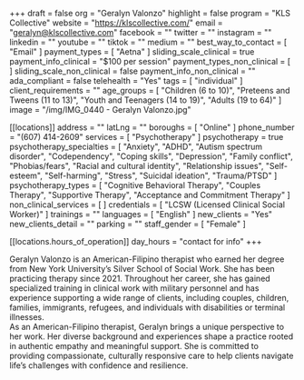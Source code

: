 +++
draft = false
org = "Geralyn Valonzo"
highlight = false
program = "KLS Collective"
website = "https://klscollective.com/"
email = "geralyn@klscollective.com"
facebook = ""
twitter = ""
instagram = ""
linkedin = ""
youtube = ""
tiktok = ""
medium = ""
best_way_to_contact = [ "Email" ]
payment_types = [ "Aetna" ]
sliding_scale_clinical = true
payment_info_clinical = "$100 per session"
payment_types_non_clinical = [ ]
sliding_scale_non_clinical = false
payment_info_non_clinical = ""
ada_compliant = false
telehealth = "Yes"
tags = [ "individual" ]
client_requirements = ""
age_groups = [
  "Children (6 to 10)",
  "Preteens and Tweens (11 to 13)",
  "Youth and Teenagers (14 to 19)",
  "Adults (19 to 64)"
]
image = "/img/IMG_0440 - Geralyn Valonzo.jpg"

[[locations]]
address = ""
latLng = ""
boroughs = [ "Online" ]
phone_number = "(607) 414-2609"
services = [ "Psychotherapy" ]
psychotherapy = true
psychotherapy_specialties = [
  "Anxiety",
  "ADHD",
  "Autism spectrum disorder",
  "Codependency",
  "Coping skills",
  "Depression",
  "Family conflict",
  "Phobias/fears",
  "Racial and cultural identity",
  "Relationship issues",
  "Self-esteem",
  "Self-harming",
  "Stress",
  "Suicidal ideation",
  "Trauma/PTSD"
]
psychotherapy_types = [
  "Cognitive Behavioral Therapy",
  "Couples Therapy",
  "Supportive Therapy",
  "Acceptance and Commitment Therapy"
]
non_clinical_services = [ ]
credentials = [ "LCSW (Licensed Clinical Social Worker)" ]
trainings = ""
languages = [ "English" ]
new_clients = "Yes"
new_clients_detail = ""
parking = ""
staff_gender = [ "Female" ]

  [[locations.hours_of_operation]]
  day_hours = "contact for info"
+++


Geralyn Valonzo is an American-Filipino therapist who earned her degree from New York University’s Silver School of Social Work. She has been practicing therapy since 2021. Throughout her career, she has gained specialized training in clinical work with military personnel and has experience supporting a wide range of clients, including couples, children, families, immigrants, refugees, and individuals with disabilities or terminal illnesses. <br>
As an American-Filipino therapist, Geralyn brings a unique perspective to her work. Her diverse background and experiences shape a practice rooted in authentic empathy and meaningful support. She is committed to providing compassionate, culturally responsive care to help clients navigate life’s challenges with confidence and resilience. <br>
